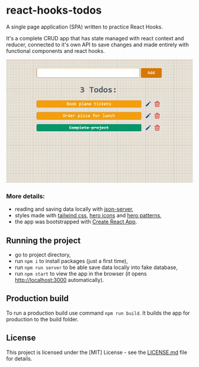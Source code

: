 # react-hooks-todos

A single page application (SPA) written to practice React Hooks.

It's a complete CRUD app that has state managed with react context and reducer, connected to it's own API to save changes and made entirely with functional components and react hooks.

<p align="middle">
  <img src="https://github.com/agapas/react-hooks-todos/blob/main/public/ui-example.jpg?raw=true" width="600"/>
</p>

### More details:

- reading and saving data locally with [json-server](https://github.com/typicode/json-server),
- styles made with [tailwind css](https://tailwindcss.com/), [hero icons](https://heroicons.com/) and [hero patterns](https://heropatterns.com/),
- the app was bootstrapped with [Create React App](https://github.com/facebook/create-react-app).

## Running the project

- go to project directory,
- run `npm i` to install packages (just a first time),
- run `npm run server` to be able save data locally into fake database,
- run `npm start` to view the app in the browser (it opens [http://localhost:3000](http://localhost:3000) automatically).

## Production build

To run a production build use command `npm run build`. It builds the app for production to the build folder.

## License

This project is licensed under the [MIT] License - see the [LICENSE.md](LICENSE) file for details.
